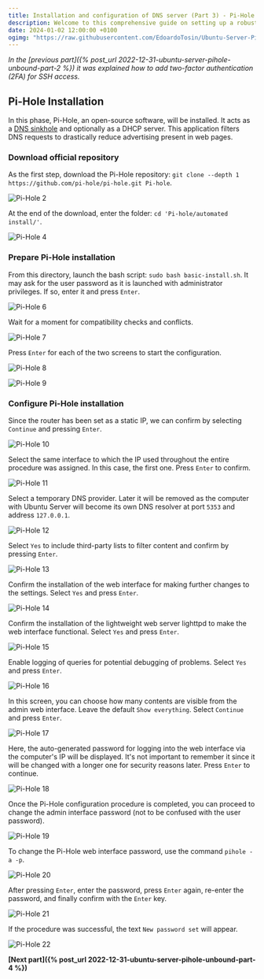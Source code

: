```yaml
---
title: Installation and configuration of DNS server (Part 3) - Pi-Hole installation
description: Welcome to this comprehensive guide on setting up a robust and secure DNS server using Ubuntu, Pi-Hole, and Unbound. This setup enhances your privacy and gives you better control over your network traffic.
date: 2024-01-02 12:00:00 +0100
ogimg: "https://raw.githubusercontent.com/EdoardoTosin/Ubuntu-Server-Pi-Hole-Unbound/main/assets/3_Pi-Hole/Pi-Hole_7.jpg"
---
```


*In the [previous part]({% post_url 2022-12-31-ubuntu-server-pihole-unbound-part-2 %}) it was explained how to add two-factor authentication (2FA) for SSH access.*

## Pi-Hole Installation

In this phase, Pi-Hole, an open-source software, will be installed. It acts as a [DNS sinkhole](https://it.wikipedia.org/wiki/DNS_sinkhole) and optionally as a DHCP server. This application filters DNS requests to drastically reduce advertising present in web pages.

### Download official repository

As the first step, download the Pi-Hole repository: `git clone --depth 1 https://github.com/pi-hole/pi-hole.git Pi-hole`.

![Pi-Hole 2](https://raw.githubusercontent.com/EdoardoTosin/Ubuntu-Server-Pi-Hole-Unbound/main/assets/3_Pi-Hole/Pi-Hole_2.jpg)

At the end of the download, enter the folder: `cd 'Pi-hole/automated install/'`.

![Pi-Hole 4](https://raw.githubusercontent.com/EdoardoTosin/Ubuntu-Server-Pi-Hole-Unbound/main/assets/3_Pi-Hole/Pi-Hole_4.jpg)

### Prepare Pi-Hole installation

From this directory, launch the bash script: `sudo bash basic-install.sh`.
It may ask for the user password as it is launched with administrator privileges.
If so, enter it and press `Enter`.

![Pi-Hole 6](https://raw.githubusercontent.com/EdoardoTosin/Ubuntu-Server-Pi-Hole-Unbound/main/assets/3_Pi-Hole/Pi-Hole_6.jpg)

Wait for a moment for compatibility checks and conflicts.

![Pi-Hole 7](https://raw.githubusercontent.com/EdoardoTosin/Ubuntu-Server-Pi-Hole-Unbound/main/assets/3_Pi-Hole/Pi-Hole_7.jpg)

Press `Enter` for each of the two screens to start the configuration.

![Pi-Hole 8](https://raw.githubusercontent.com/EdoardoTosin/Ubuntu-Server-Pi-Hole-Unbound/main/assets/3_Pi-Hole/Pi-Hole_8.jpg)

![Pi-Hole 9](https://raw.githubusercontent.com/EdoardoTosin/Ubuntu-Server-Pi-Hole-Unbound/main/assets/3_Pi-Hole/Pi-Hole_9.jpg)

### Configure Pi-Hole installation

Since the router has been set as a static IP, we can confirm by selecting `Continue` and pressing `Enter`.

![Pi-Hole 10](https://raw.githubusercontent.com/EdoardoTosin/Ubuntu-Server-Pi-Hole-Unbound/main/assets/3_Pi-Hole/Pi-Hole_10.jpg)

Select the same interface to which the IP used throughout the entire procedure was assigned. In this case, the first one. Press `Enter` to confirm.

![Pi-Hole 11](https://raw.githubusercontent.com/EdoardoTosin/Ubuntu-Server-Pi-Hole-Unbound/main/assets/3_Pi-Hole/Pi-Hole_11.jpg)

Select a temporary DNS provider. Later it will be removed as the computer with Ubuntu Server will become its own DNS resolver at port `5353` and address `127.0.0.1`.

![Pi-Hole 12](https://raw.githubusercontent.com/EdoardoTosin/Ubuntu-Server-Pi-Hole-Unbound/main/assets/3_Pi-Hole/Pi-Hole_12.jpg)

Select `Yes` to include third-party lists to filter content and confirm by pressing `Enter`.

![Pi-Hole 13](https://raw.githubusercontent.com/EdoardoTosin/Ubuntu-Server-Pi-Hole-Unbound/main/assets/3_Pi-Hole/Pi-Hole_13.jpg)

Confirm the installation of the web interface for making further changes to the settings. Select `Yes` and press `Enter`.

![Pi-Hole 14](https://raw.githubusercontent.com/EdoardoTosin/Ubuntu-Server-Pi-Hole-Unbound/main/assets/3_Pi-Hole/Pi-Hole_14.jpg)

Confirm the installation of the lightweight web server lighttpd to make the web interface functional. Select `Yes` and press `Enter`.

![Pi-Hole 15](https://raw.githubusercontent.com/EdoardoTosin/Ubuntu-Server-Pi-Hole-Unbound/main/assets/3_Pi-Hole/Pi-Hole_15.jpg)

Enable logging of queries for potential debugging of problems. Select `Yes` and press `Enter`.

![Pi-Hole 16](https://raw.githubusercontent.com/EdoardoTosin/Ubuntu-Server-Pi-Hole-Unbound/main/assets/3_Pi-Hole/Pi-Hole_16.jpg)

In this screen, you can choose how many contents are visible from the admin web interface. Leave the default `Show everything`. Select `Continue` and press `Enter`.

![Pi-Hole 17](https://raw.githubusercontent.com/EdoardoTosin/Ubuntu-Server-Pi-Hole-Unbound/main/assets/3_Pi-Hole/Pi-Hole_17.jpg)

Here, the auto-generated password for logging into the web interface via the computer's IP will be displayed. It's not important to remember it since it will be changed with a longer one for security reasons later. Press `Enter` to continue.

![Pi-Hole 18](https://raw.githubusercontent.com/EdoardoTosin/Ubuntu-Server-Pi-Hole-Unbound/main/assets/3_Pi-Hole/Pi-Hole_18.jpg)

Once the Pi-Hole configuration procedure is completed, you can proceed to change the admin interface password (not to be confused with the user password).

![Pi-Hole 19](https://raw.githubusercontent.com/EdoardoTosin/Ubuntu-Server-Pi-Hole-Unbound/main/assets/3_Pi-Hole/Pi-Hole_19.jpg)

To change the Pi-Hole web interface password, use the command `pihole -a -p`.

![Pi-Hole 20](https://raw.githubusercontent.com/EdoardoTosin/Ubuntu-Server-Pi-Hole-Unbound/main/assets/3_Pi-Hole/Pi-Hole_20.jpg)

After pressing `Enter`, enter the password, press `Enter` again, re-enter the password, and finally confirm with the `Enter` key.

![Pi-Hole 21](https://raw.githubusercontent.com/EdoardoTosin/Ubuntu-Server-Pi-Hole-Unbound/main/assets/3_Pi-Hole/Pi-Hole_21.jpg)

If the procedure was successful, the text `New password set` will appear.

![Pi-Hole 22](https://raw.githubusercontent.com/EdoardoTosin/Ubuntu-Server-Pi-Hole-Unbound/main/assets/3_Pi-Hole/Pi-Hole_22.jpg)

**[Next part]({% post_url 2022-12-31-ubuntu-server-pihole-unbound-part-4 %})**
